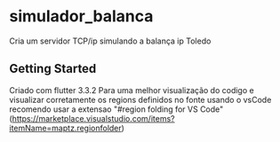 # simulador_balanca

Cria um servidor TCP/ip simulando a balança ip Toledo

## Getting Started

Criado com flutter 3.3.2
Para uma melhor visualização do codigo e visualizar corretamente os regions definidos no fonte usando o vsCode recomendo usar a extensao "#region folding for VS Code" (https://marketplace.visualstudio.com/items?itemName=maptz.regionfolder)
